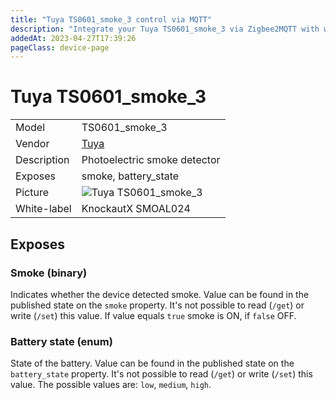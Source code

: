 ```yaml
---
title: "Tuya TS0601_smoke_3 control via MQTT"
description: "Integrate your Tuya TS0601_smoke_3 via Zigbee2MQTT with whatever smart home infrastructure you are using without the vendor's bridge or gateway."
addedAt: 2023-04-27T17:39:26
pageClass: device-page
---
```


<!-- !!!! -->
<!-- ATTENTION: This file is auto-generated through docgen! -->
<!-- You can only edit the "Notes"-Section between the two comment lines "Notes BEGIN" and "Notes END". -->
<!-- Do not use h1 or h2 heading within "## Notes"-Section. -->
<!-- !!!! -->

# Tuya TS0601_smoke_3

|     |     |
|-----|-----|
| Model | TS0601_smoke_3  |
| Vendor  | [Tuya](/supported-devices/#v=Tuya)  |
| Description | Photoelectric smoke detector |
| Exposes | smoke, battery_state |
| Picture | ![Tuya TS0601_smoke_3](https://www.zigbee2mqtt.io/images/devices/TS0601_smoke_3.png) |
| White-label | KnockautX SMOAL024 |


<!-- Notes BEGIN: You can edit here. Add "## Notes" headline if not already present. -->


<!-- Notes END: Do not edit below this line -->




## Exposes

### Smoke (binary)
Indicates whether the device detected smoke.
Value can be found in the published state on the `smoke` property.
It's not possible to read (`/get`) or write (`/set`) this value.
If value equals `true` smoke is ON, if `false` OFF.

### Battery state (enum)
State of the battery.
Value can be found in the published state on the `battery_state` property.
It's not possible to read (`/get`) or write (`/set`) this value.
The possible values are: `low`, `medium`, `high`.

